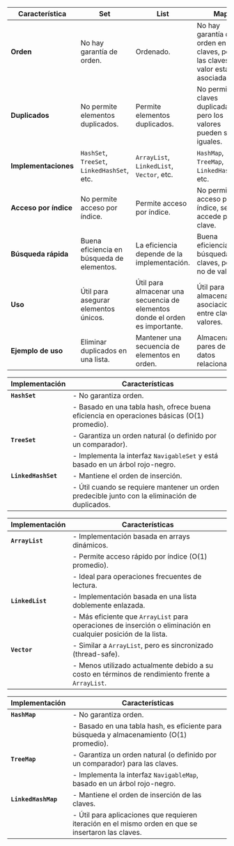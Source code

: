 
| **Característica**      | **Set**                                                                                      | **List**                                                        | **Map**                                                                          |
|--------------------------|---------------------------------------------------------------------------------------------|-----------------------------------------------------------------|----------------------------------------------------------------------------------|
| **Orden**               | No hay garantía de orden.                                                                   | Ordenado.                                                      | No hay garantía de orden en las claves, pero las claves-valor están asociadas.  |
| **Duplicados**          | No permite elementos duplicados.                                                            | Permite elementos duplicados.                                  | No permite claves duplicadas, pero los valores pueden ser iguales.              |
| **Implementaciones**    | `HashSet`, `TreeSet`, `LinkedHashSet`, etc.                                                 | `ArrayList`, `LinkedList`, `Vector`, etc.                      | `HashMap`, `TreeMap`, `LinkedHashMap`, etc.                                      |
| **Acceso por índice**   | No permite acceso por índice.                                                               | Permite acceso por índice.                                     | No permite acceso por índice, se accede por clave.                              |
| **Búsqueda rápida**     | Buena eficiencia en búsqueda de elementos.                                                  | La eficiencia depende de la implementación.                    | Buena eficiencia en búsqueda de claves, pero no de valores.                     |
| **Uso**                 | Útil para asegurar elementos únicos.                                                        | Útil para almacenar una secuencia de elementos donde el orden es importante. | Útil para almacenar asociaciones entre claves y valores.                        |
| **Ejemplo de uso**      | Eliminar duplicados en una lista.                                                           | Mantener una secuencia de elementos en orden.                  | Almacenar pares de datos relacionados.                                          |


| **Implementación**     | **Características**                                                                                                 |
|-------------------------|--------------------------------------------------------------------------------------------------------------------|
| **`HashSet`**           | - No garantiza orden.                                                                                              |
|                         | - Basado en una tabla hash, ofrece buena eficiencia en operaciones básicas (O(1) promedio).                         |
| **`TreeSet`**           | - Garantiza un orden natural (o definido por un comparador).                                                        |
|                         | - Implementa la interfaz `NavigableSet` y está basado en un árbol rojo-negro.                                       |
| **`LinkedHashSet`**     | - Mantiene el orden de inserción.                                                                                   |
|                         | - Útil cuando se requiere mantener un orden predecible junto con la eliminación de duplicados.                      |


| **Implementación**     | **Características**                                                                                                 |
|-------------------------|--------------------------------------------------------------------------------------------------------------------|
| **`ArrayList`**         | - Implementación basada en arrays dinámicos.                                                                       |
|                         | - Permite acceso rápido por índice (O(1) promedio).                                                                |
|                         | - Ideal para operaciones frecuentes de lectura.                                                                    |
| **`LinkedList`**        | - Implementación basada en una lista doblemente enlazada.                                                          |
|                         | - Más eficiente que `ArrayList` para operaciones de inserción o eliminación en cualquier posición de la lista.      |
| **`Vector`**            | - Similar a `ArrayList`, pero es sincronizado (thread-safe).                                                       |
|                         | - Menos utilizado actualmente debido a su costo en términos de rendimiento frente a `ArrayList`.                   |


| **Implementación**     | **Características**                                                                                                 |
|-------------------------|--------------------------------------------------------------------------------------------------------------------|
| **`HashMap`**           | - No garantiza orden.                                                                                              |
|                         | - Basado en una tabla hash, es eficiente para búsqueda y almacenamiento (O(1) promedio).                            |
| **`TreeMap`**           | - Garantiza un orden natural (o definido por un comparador) para las claves.                                       |
|                         | - Implementa la interfaz `NavigableMap`, basado en un árbol rojo-negro.                                            |
| **`LinkedHashMap`**     | - Mantiene el orden de inserción de las claves.                                                                    |
|                         | - Útil para aplicaciones que requieren iteración en el mismo orden en que se insertaron las claves.                 |

